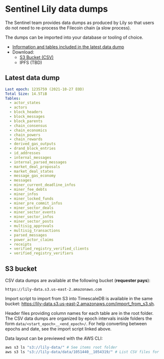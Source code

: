 # Sentinel Lily data dumps

The Sentinel team provides data dumps as produced by Lily so that users do not
need to re-process the Filecoin chain (a slow process).

The dumps can be imported into your database or tooling of choice.

* [Information and tables included in the latest data dump](#latest-data-dump)
* Download:
  * [S3 Bucket (CSV)](#s3-bucket)
  * IPFS (TBD)


## Latest data dump

```yaml
Last epoch: 1235759 (2021-10-27 EOD)
Total Size: 14.5TiB
Tables:
  - actor_states
  - actors
  - block_headers
  - block_messages
  - block_parents
  - chain_consensus
  - chain_economics
  - chain_powers
  - chain_rewards
  - derived_gas_outputs
  - drand_block_entries
  - id_addresses
  - internal_messages
  - internal_parsed_messages
  - market_deal_proposals
  - market_deal_states
  - message_gas_economy
  - messages
  - miner_current_deadline_infos
  - miner_fee_debts
  - miner_infos
  - miner_locked_funds
  - miner_pre_commit_infos
  - miner_sector_deals
  - miner_sector_events
  - miner_sector_infos
  - miner_sector_posts
  - multisig_approvals
  - multisig_transactions
  - parsed_messages
  - power_actor_claims
  - receipts
  - verified_registry_verified_clients
  - verified_registry_verifiers
```

## S3 bucket

CSV data dumps are available at the following bucket (**requester pays**):

`https://lily-data.s3.us-east-2.amazonaws.com`

Import script to import from S3 into TimescaleDB is available in the same
bucket: https://lily-data.s3.us-east-2.amazonaws.com/import_from_s3.sh.

Header files providing column names for each table are in the root folder. The
CSV data dumps are organized by epoch intervals inside folders the form
`data/<start_epoch>__<end_epoch>/`. For help converting between epochs and
date, see the import script linked above.

Data layout can be previewed with the AWS CLI:

```sh 
aws s3 ls "s3://lily-data/" # See items root folder
aws s3 ls "s3://lily-data/data/1051440__1054319/" # List CSV files for available tables.
```
